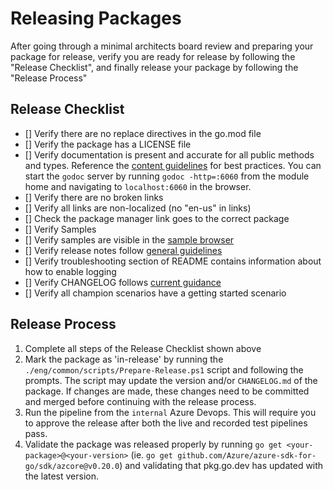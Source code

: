 # Releasing Packages

After going through a minimal architects board review and preparing your package for release, verify you are ready for release by following the "Release Checklist", and finally release your package by following the "Release Process"

## Release Checklist

- [] Verify there are no replace directives in the go.mod file
- [] Verify the package has a LICENSE file
- [] Verify documentation is present and accurate for all public methods and types. Reference the [content guidelines](https://review.docs.microsoft.com/help/contribute-ref/contribute-ref-how-to-document-sdk?branch=master#api-reference) for best practices. You can start the `godoc` server by running `godoc -http=:6060` from the module home and navigating to `localhost:6060` in the browser.
- [] Verify there are no broken links
- [] Verify all links are non-localized (no "en-us" in links)
- [] Check the package manager link goes to the correct package
- [] Verify Samples
- [] Verify samples are visible in the [sample browser](https://docs.microsoft.com/samples/browse/)
- [] Verify release notes follow [general guidelines](https://azure.github.io/azure-sdk/policies_releasenotes.html)
- [] Verify troubleshooting section of README contains information about how to enable logging
- [] Verify CHANGELOG follows [current guidance](https://azure.github.io/azure-sdk/policies_releases.html#changelog-guidance)
- [] Verify all champion scenarios have a getting started scenario

## Release Process

1. Complete all steps of the Release Checklist shown above
2. Mark the package as 'in-release' by running the `./eng/common/scripts/Prepare-Release.ps1` script and following the prompts. The script may update the version and/or `CHANGELOG.md` of the package. If changes are made, these changes need to be committed and merged before continuing with the release process.
3. Run the pipeline from the `internal` Azure Devops. This will require you to approve the release after both the live and recorded test pipelines pass.
4. Validate the package was released properly by running `go get <your-package>@<your-version>` (ie. `go get github.com/Azure/azure-sdk-for-go/sdk/azcore@v0.20.0`) and validating that pkg.go.dev has updated with the latest version.